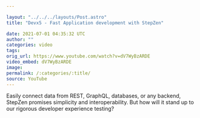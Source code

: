```yaml
---

layout: "../../../layouts/Post.astro"
title: "Devx5 - Fast Application development with StepZen"

date: 2021-07-01 04:35:32 UTC
author: ""
categories: video
tags: 
orig_url: https://www.youtube.com/watch?v=dV7WyBzARDE
video_embed: dV7WyBzARDE
image:
permalink: /:categories/:title/
source: YouTube
---
```

Easily connect data from REST, GraphQL, databases, or any backend, StepZen promises simplicity and interoperability. But how will it stand up to our rigorous developer experience testing?